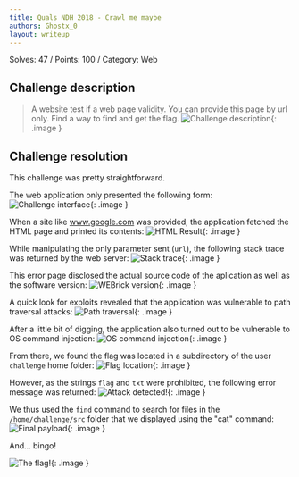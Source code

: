 ```yaml
---
title: Quals NDH 2018 - Crawl me maybe
authors: Ghostx_0
layout: writeup
---
```

Solves: 47 / Points: 100 / Category: Web
## Challenge description
> A website test if a web page validity. You can provide this page by url only. Find a way to find and get the flag.
![Challenge description](/assets/ndh18-crawl-me-maybe-challenge_description.png){: .image }

## Challenge resolution
This challenge was pretty straightforward.

The web application only presented the following form:
![Challenge interface](/assets/ndh18-crawl-me-maybe-challenge_interface.png){: .image }

When a site like www.google.com was provided, the application fetched the HTML page and printed its contents:
![HTML Result](/assets/ndh18-crawl-me-maybe-result.png){: .image }

While manipulating the only parameter sent (`url`), the following stack trace was returned by the web server:
![Stack trace](/assets/ndh18-crawl-me-maybe-stacktrace.png){: .image }

This error page disclosed the actual source code of the aplication as well as the software version:
![WEBrick version](/assets/ndh18-crawl-me-maybe-webrick_version.png){: .image }

A quick look for exploits revealed that the application was vulnerable to path traversal attacks:
![Path traversal](/assets/ndh18-crawl-me-maybe-path_traversal.png){: .image }

After a little bit of digging, the application also turned out to be vulnerable to OS command injection:
![OS command injection](/assets/ndh18-crawl-me-maybe-OS_command_injection.png){: .image }

From there, we found the flag was located in a subdirectory of the user `challenge` home folder:
![Flag location](/assets/ndh18-crawl-me-maybe-flag_location.png){: .image }

However, as the strings `flag` and `txt` were prohibited, the following error message was returned:
![Attack detected!](/assets/ndh18-crawl-me-maybe-attack_detected.png){: .image }

We thus used the `find` command to search for files in the `/home/challenge/src` folder that we displayed using the "cat" command:
![Final payload](/assets/ndh18-crawl-me-maybe-final_payload.png){: .image }

And... bingo!

![The flag!](/assets/ndh18-crawl-me-maybe-flag.png){: .image }
